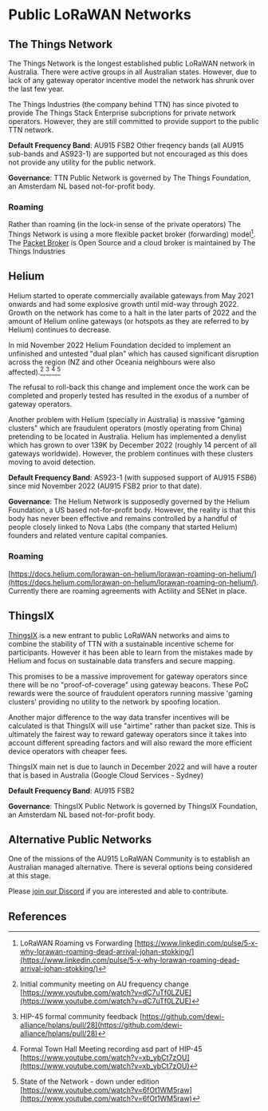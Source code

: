 # Public LoRaWAN Networks

## The Things Network
The Things Network is the longest established public LoRaWAN network in Australia. There were active groups in all Australian states. However, due to lack of any gateway operator incentive model the network has shrunk over the last few year.

The Things Industries (the company behind TTN) has since pivoted to provide The Things Stack Enterprise subcriptions for private network operators. However, they are still committed to provide support to the public TTN network.

**Default Frequency Band**: AU915 FSB2
Other freqency bands (all AU915 sub-bands and AS923-1) are supported but not encouraged as this does not provide any utility for the public network.

**Governance**: TTN Public Network is governed by The Things Foundation, an Amsterdam NL based not-for-profit body.

### Roaming

Rather than roaming (in the lock-in sense of the private operators) The Things Network is using a more flexible packet broker (forwarding) model[^1]. The [Packet Broker](https://packetbroker.net/) is Open Source and a cloud broker is maintained by The Things Industries

## Helium

Helium started to operate commercially available gateways from May 2021 onwards and had some explosive growth until mid-way through 2022.
Growth on the network has come to a halt in the later parts of 2022 and the amount of Helium online gateways (or hotspots as they are referred to by Helium) continues to decrease.

In mid November 2022 Helium Foundation decided to implement an unfinished and untested "dual plan" which has caused significant disruption across the region (NZ and other Oceania neighbours were also affected).[^2],[^3],[^4],[^5]

The refusal to roll-back this change and implement once the work can be completed and properly tested has resulted in the exodus of a number of gateway operators.

Another problem with Helium (specially in Australia) is massive "gaming clusters" which are fraudulent operators (mostly operating from China) pretending to be located in Australia. Helium has implemented a denylist which has grown to over 139K by December 2022 (roughly 14 percent of all gateways worldwide). However, the problem continues with these clusters moving to avoid detection.

**Default Frequency Band**: AS923-1 (with supposed support of AU915 FSB6) since mid November 2022 (AU915 FSB2 prior to that date).

**Governance**: The Helium Network is supposedly governed by the Helium Foundation, a US based not-for-profit body. However, the reality is that this body has never been effective and remains controlled by a handful of people closely linked to Nova Labs (the company that started Helium) founders and related venture capital companies.

### Roaming

[https://docs.helium.com/lorawan-on-helium/lorawan-roaming-on-helium/](https://docs.helium.com/lorawan-on-helium/lorawan-roaming-on-helium/). Currently there are roaming agreements with Actility and SENet in place.

## ThingsIX

[ThingsIX](https://thingsix.com/) is a new entrant to public LoRaWAN networks and aims to combine the stability of TTN with a sustainable incentive scheme for participants. However it has been able to learn from the mistakes made by Helium and focus on sustainable data transfers and secure mapping.

This promises to be a massive improvement for gateway operators since there will be no "proof-of-coverage" using gateway beacons. These PoC rewards were the source of fraudulent operators running massive 'gaming clusters' providing no utility to the network by spoofing location.

Another major difference to the way data transfer incentives will be calculated is that ThingsIX will use "airtime" rather than packet size. This is ultimately the fairest way to reward gateway operators since it takes into account different spreading factors and will also reward the more efficient device operators with cheaper fees.

ThingsIX main net is due to launch in December 2022 and will have a router that is based in Australia (Google Cloud Services - Sydney)

**Default Frequency Band**: AU915 FSB2

**Governance**: ThingsIX Public Network is governed by ThingsIX Foundation, an Amsterdam NL based not-for-profit body.



## Alternative Public Networks

One of the missions of the AU915 LoRaWAN Community is to establish an Australian managed alternative. There is several options being considered at this stage.

Please [join our Discord](https://discord.gg/GaXCnK4w) if you are interested and able to contribute.

## References

 [^1]: LoRaWAN Roaming vs Forwarding [https://www.linkedin.com/pulse/5-x-why-lorawan-roaming-dead-arrival-johan-stokking/](https://www.linkedin.com/pulse/5-x-why-lorawan-roaming-dead-arrival-johan-stokking/)

 [^2]: Initial community meeting on AU frequency change [https://www.youtube.com/watch?v=dC7uTf0LZUE](https://www.youtube.com/watch?v=dC7uTf0LZUE)

 [^3]: HIP-45 formal community feedback [https://github.com/dewi-alliance/hplans/pull/28](https://github.com/dewi-alliance/hplans/pull/28)

 [^4]: Formal Town Hall Meeting recording asd part of HIP-45 [https://www.youtube.com/watch?v=xb_ybCt7zOU](https://www.youtube.com/watch?v=xb_ybCt7zOU)

 [^5]: State of the Network - down under edition [https://www.youtube.com/watch?v=6fOt1WM5raw](https://www.youtube.com/watch?v=6fOt1WM5raw)
